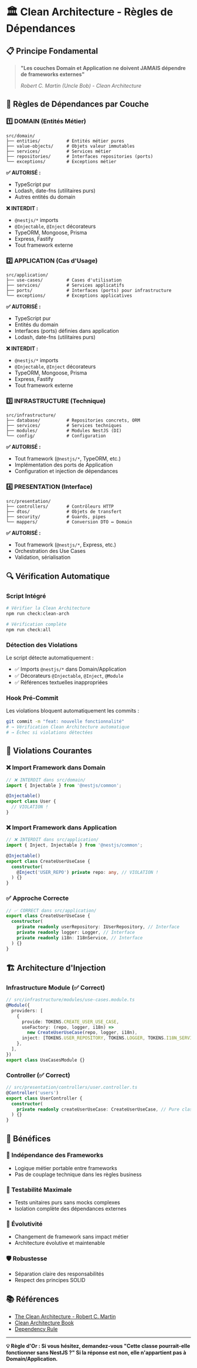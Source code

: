 # 🏛️ Clean Architecture - Règles de Dépendances

## 📋 Principe Fondamental

> **"Les couches Domain et Application ne doivent JAMAIS dépendre de frameworks externes"**
>
> _Robert C. Martin (Uncle Bob) - Clean Architecture_

## 🎯 Règles de Dépendances par Couche

### 1️⃣ **DOMAIN** (Entités Métier)

```
src/domain/
├── entities/          # Entités métier pures
├── value-objects/     # Objets valeur immutables
├── services/          # Services métier
├── repositories/      # Interfaces repositories (ports)
└── exceptions/        # Exceptions métier
```

**✅ AUTORISÉ :**

- TypeScript pur
- Lodash, date-fns (utilitaires purs)
- Autres entités du domain

**❌ INTERDIT :**

- `@nestjs/*` imports
- `@Injectable`, `@Inject` décorateurs
- TypeORM, Mongoose, Prisma
- Express, Fastify
- Tout framework externe

### 2️⃣ **APPLICATION** (Cas d'Usage)

```
src/application/
├── use-cases/         # Cases d'utilisation
├── services/          # Services applicatifs
├── ports/             # Interfaces (ports) pour infrastructure
└── exceptions/        # Exceptions applicatives
```

**✅ AUTORISÉ :**

- TypeScript pur
- Entités du domain
- Interfaces (ports) définies dans application
- Lodash, date-fns (utilitaires purs)

**❌ INTERDIT :**

- `@nestjs/*` imports
- `@Injectable`, `@Inject` décorateurs
- TypeORM, Mongoose, Prisma
- Express, Fastify
- Tout framework externe

### 3️⃣ **INFRASTRUCTURE** (Technique)

```
src/infrastructure/
├── database/          # Repositories concrets, ORM
├── services/          # Services techniques
├── modules/           # Modules NestJS (DI)
└── config/            # Configuration
```

**✅ AUTORISÉ :**

- Tout framework (`@nestjs/*`, TypeORM, etc.)
- Implémentation des ports de Application
- Configuration et injection de dépendances

### 4️⃣ **PRESENTATION** (Interface)

```
src/presentation/
├── controllers/       # Contrôleurs HTTP
├── dtos/              # Objets de transfert
├── security/          # Guards, pipes
└── mappers/           # Conversion DTO ↔ Domain
```

**✅ AUTORISÉ :**

- Tout framework (`@nestjs/*`, Express, etc.)
- Orchestration des Use Cases
- Validation, sérialisation

## 🔍 Vérification Automatique

### Script Intégré

```bash
# Vérifier la Clean Architecture
npm run check:clean-arch

# Vérification complète
npm run check:all
```

### Détection des Violations

Le script détecte automatiquement :

- ✅ Imports `@nestjs/*` dans Domain/Application
- ✅ Décorateurs `@Injectable`, `@Inject`, `@Module`
- ✅ Références textuelles inappropriées

### Hook Pré-Commit

Les violations bloquent automatiquement les commits :

```bash
git commit -m "feat: nouvelle fonctionnalité"
# → Vérification Clean Architecture automatique
# → Échec si violations détectées
```

## 🚨 Violations Courantes

### ❌ Import Framework dans Domain

```typescript
// ❌ INTERDIT dans src/domain/
import { Injectable } from '@nestjs/common';

@Injectable()
export class User {
  // VIOLATION !
}
```

### ❌ Import Framework dans Application

```typescript
// ❌ INTERDIT dans src/application/
import { Inject, Injectable } from '@nestjs/common';

@Injectable()
export class CreateUserUseCase {
  constructor(
    @Inject('USER_REPO') private repo: any, // VIOLATION !
  ) {}
}
```

### ✅ Approche Correcte

```typescript
// ✅ CORRECT dans src/application/
export class CreateUserUseCase {
  constructor(
    private readonly userRepository: IUserRepository, // Interface
    private readonly logger: Logger, // Interface
    private readonly i18n: I18nService, // Interface
  ) {}
}
```

## 🏗️ Architecture d'Injection

### Infrastructure Module (✅ Correct)

```typescript
// src/infrastructure/modules/use-cases.module.ts
@Module({
  providers: [
    {
      provide: TOKENS.CREATE_USER_USE_CASE,
      useFactory: (repo, logger, i18n) =>
        new CreateUserUseCase(repo, logger, i18n),
      inject: [TOKENS.USER_REPOSITORY, TOKENS.LOGGER, TOKENS.I18N_SERVICE],
    },
  ],
})
export class UseCasesModule {}
```

### Controller (✅ Correct)

```typescript
// src/presentation/controllers/user.controller.ts
@Controller('users')
export class UserController {
  constructor(
    private readonly createUserUseCase: CreateUserUseCase, // Pure class
  ) {}
}
```

## 🎯 Bénéfices

### 🔧 Indépendance des Frameworks

- Logique métier portable entre frameworks
- Pas de couplage technique dans les règles business

### 🧪 Testabilité Maximale

- Tests unitaires purs sans mocks complexes
- Isolation complète des dépendances externes

### 🚀 Évolutivité

- Changement de framework sans impact métier
- Architecture évolutive et maintenable

### 🛡️ Robustesse

- Séparation claire des responsabilités
- Respect des principes SOLID

## 📚 Références

- [The Clean Architecture - Robert C. Martin](https://blog.cleancoder.com/uncle-bob/2012/08/13/the-clean-architecture.html)
- [Clean Architecture Book](https://www.amazon.com/Clean-Architecture-Craftsmans-Software-Structure/dp/0134494164)
- [Dependency Rule](https://blog.cleancoder.com/uncle-bob/2012/08/13/the-clean-architecture.html#the-dependency-rule)

---

**💡 Règle d'Or : Si vous hésitez, demandez-vous "Cette classe pourrait-elle fonctionner sans NestJS ?" Si la réponse est non, elle n'appartient pas à Domain/Application.**
